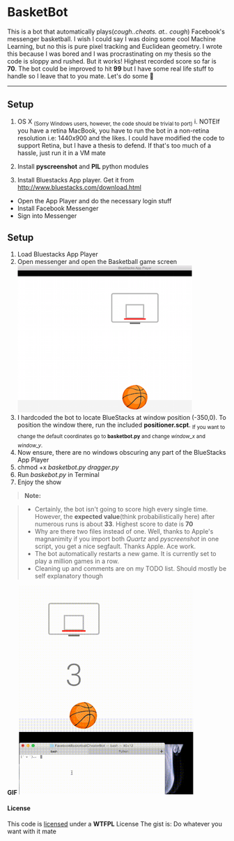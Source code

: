 BasketBot 
===================
This is a bot that automatically plays(*cough..cheats. at.. cough*) Facebook's messenger basketball. I wish I could say I was doing some cool Machine Learning, but no this is pure pixel tracking and Euclidean geometry. I wrote this because I was bored and I was procrastinating on my thesis so the code is sloppy and rushed. But it works! Highest recorded score so far is **70**. The bot could be improved to hit **99** but I have some real life stuff to handle so I leave that to you mate. Let's do some  :basketball:


----------
Setup
-------------
1. OS X <sub>(Sorry Windows users, however, the code should be trivial to port)</sub>
		i.	NOTEIf you have a retina MacBook, you have to run the bot in a non-retina resolution i.e: 1440x900 and the likes. I could have modified the code to support Retina, but I have a thesis to defend. If that's too much of a hassle, just run it in a VM mate
		
2. Install **pyscreenshot** and **PIL** python modules
3. Install Bluestacks App player. Get it from http://www.bluestacks.com/download.html 

*	Open the App Player and do the necessary login stuff
*	Install Facebook Messenger
*	Sign into Messenger

Setup
-------------
1. Load Bluestacks App Player
2. Open messenger and open the Basketball game screen
![alt text](https://raw.githubusercontent.com/Saisi/FacebookBasketballCheaterBot/master/media/gamescreen.png)
3. I hardcoded the bot to locate BlueStacks at window position (-350,0). To position the window there, run the included **positioner.scpt**. <sub>If you want to change the default coordinates go to **basketbot.py** and change *window_x* and *window_y*. </sub>
4.  Now ensure, there are no windows obscuring any part of the BlueStacks App Player
5. chmod +x *basketbot.py dragger.py*
6.  Run *baskebot.py* in Terminal
7. Enjoy the show




> **Note:**

> - Certainly, the bot isn't going to score high every single time. However, the **expected value**(think probabilistically here) after numerous runs is about **33**. Highest score to date is **70**
> - Why are there two files instead of one. Well, thanks to Apple's magnanimity if you import both *Quartz* and *pyscreenshot* in one script, you get a nice segfault. Thanks Apple. Ace work.
> - The bot automatically restarts a new game. It is currently set to play a million games in a row.
> - Cleaning up and comments are on my TODO list. Should mostly be self explanatory though

**GIF**
<img src="https://raw.githubusercontent.com/Saisi/FacebookBasketballCheaterBot/master/media/game.gif" width="400">

#### <i class="icon-file"></i> License
This code is [licensed](#license) under a **WTFPL** License
The gist is: Do whatever you want with it mate

